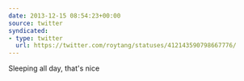 ```yaml
---
date: 2013-12-15 08:54:23+00:00
source: twitter
syndicated:
- type: twitter
  url: https://twitter.com/roytang/statuses/412143590798667776/
---
```


Sleeping all day, that's nice